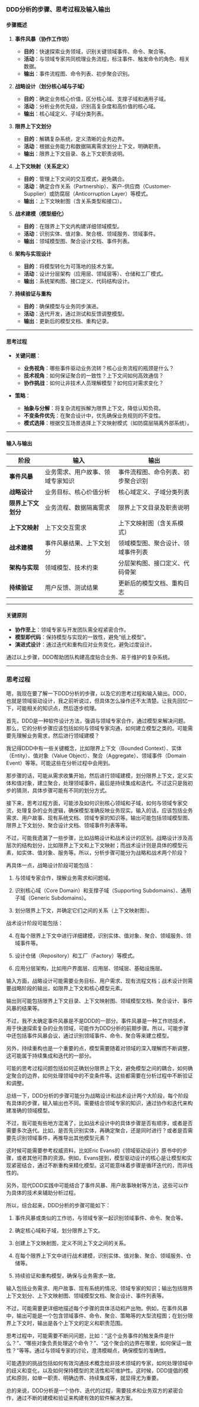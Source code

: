 ### DDD分析的步骤、思考过程及输入输出

#### **步骤概述**
1. **事件风暴（协作工作坊）**
    - **目的**：快速探索业务领域，识别关键领域事件、命令、聚合等。
    - **活动**：与领域专家共同梳理业务流程，标注事件、触发命令的角色、相关数据。
    - **输出**：事件流程图、命令列表、初步聚合识别。

2. **战略设计（划分核心域与子域）**
    - **目的**：确定业务核心价值，区分核心域、支撑子域和通用子域。
    - **活动**：分析业务优先级，识别高复杂度和高价值的核心域。
    - **输出**：核心域定义、子域分类列表。

3. **限界上下文划分**
    - **目的**：解耦复杂系统，定义清晰的业务边界。
    - **活动**：根据业务能力和数据隔离需求划分上下文，明确职责。
    - **输出**：限界上下文目录、各上下文职责说明。

4. **上下文映射（关系定义）**
    - **目的**：管理上下文间的交互模式，避免耦合。
    - **活动**：确定合作关系（Partnership）、客户-供应商（Customer-Supplier）或防腐层（Anticorruption Layer）等模式。
    - **输出**：上下文映射图（含关系类型和接口）。

5. **战术建模（模型细化）**
    - **目的**：在限界上下文内构建详细领域模型。
    - **活动**：识别实体、值对象、聚合根、领域服务、领域事件。
    - **输出**：领域模型图、聚合设计文档、事件列表。

6. **架构与实现设计**
    - **目的**：将模型转化为可落地的技术方案。
    - **活动**：设计分层架构（应用层、领域层等）、仓储和工厂模式。
    - **输出**：系统架构图、接口定义、代码结构设计。

7. **持续验证与重构**
    - **目的**：确保模型与业务同步演进。
    - **活动**：迭代开发，通过测试和反馈调整模型。
    - **输出**：更新后的模型文档、重构记录。

---

#### **思考过程**
- **关键问题**：
    - **业务视角**：哪些事件驱动业务流转？核心业务流程的瓶颈是什么？
    - **技术视角**：如何保证聚合的一致性？上下文间如何高效通信？
    - **协作挑战**：如何让非技术人员理解模型？如何应对需求变化？

- **策略**：
    - **抽象与分解**：将复杂流程拆解为限界上下文，降低认知负荷。
    - **不变条件优先**：在聚合设计中，优先确保业务规则的不变性。
    - **模式选择**：根据交互场景选择上下文映射模式（如防腐层隔离外部系统）。

---

#### **输入与输出**
| **阶段**               | **输入**                          | **输出**                              |
|-------------------------|-----------------------------------|---------------------------------------|
| **事件风暴**           | 业务需求、用户故事、领域专家知识 | 事件流程图、命令列表、初步聚合识别    |
| **战略设计**           | 业务目标、核心价值分析           | 核心域定义、子域分类列表              |
| **限界上下文划分**     | 业务流程、数据隔离需求           | 限界上下文目录及职责说明              |
| **上下文映射**         | 上下文交互需求                   | 上下文映射图（含关系模式）            |
| **战术建模**           | 事件风暴结果、上下文划分         | 领域模型图、聚合设计、领域事件列表    |
| **架构与实现**         | 领域模型、技术约束               | 分层架构图、接口定义、代码骨架        |
| **持续验证**           | 用户反馈、测试结果               | 更新后的模型文档、重构日志            |

---

#### **关键原则**
- **协作至上**：领域专家与开发团队需全程紧密合作。
- **模型即代码**：保持模型与实现的一致性，避免“纸上模型”。
- **演进式设计**：通过迭代和重构应对业务变化，避免过度设计。

通过以上步骤，DDD帮助团队构建高度贴合业务、易于维护的复杂系统。

---
### 思考过程

嗯，我现在要了解一下DDD分析的步骤，以及它的思考过程和输入输出。DDD，也就是领域驱动设计，我之前听说过，但具体怎么操作还不太清楚。让我先回忆一下，可能相关的知识点，然后逐步梳理。

首先，DDD是一种软件设计方法，强调与领域专家合作，通过模型来解决问题。那么，它的分析步骤应该包括如何与领域专家沟通，如何建立模型之类的。可能需要先理解业务需求，然后进行领域建模？

我记得DDD中有一些关键概念，比如限界上下文（Bounded Context）、实体（Entity）、值对象（Value Object）、聚合（Aggregate）、领域事件（Domain Event）等等。可能这些在分析过程中会用到。

那步骤的话，可能从需求收集开始，然后进行领域建模，划分限界上下文，定义实体和值对象，建立聚合，处理领域事件，最后是持续集成和迭代。不过这只是我初步的猜测，具体步骤可能有不同的划分方式。

接下来，思考过程方面，可能涉及如何识别核心领域和子域，如何与领域专家交流，处理复杂的业务逻辑，确保模型准确反映业务现实。输入的话，应该包括业务需求、用户故事、现有系统文档、领域专家的知识等。输出可能包括领域模型图、限界上下文划分、聚合设计文档、领域事件列表等等。

不过，可能我遗漏了一些步骤，比如战略设计和战术设计的区别。战略设计涉及高层次的结构划分，比如限界上下文和上下文映射；而战术设计则是具体的模型元素，如实体、值对象、服务等。所以，分析步骤可能分为战略和战术两个阶段？

再具体一点，战略设计阶段可能包括：

1. 与领域专家合作，理解业务需求和问题域。

2. 识别核心域（Core Domain）和支撑子域（Supporting Subdomains）、通用子域（Generic Subdomains）。

3. 划分限界上下文，并确定它们之间的关系（上下文映射图）。

战术设计阶段可能包括：

4. 在每个限界上下文中进行详细建模，识别实体、值对象、聚合、领域服务、领域事件等。

5. 设计仓储（Repository）和工厂（Factory）等模式。

6. 应用分层架构，比如用户界面层、应用层、领域层、基础设施层。

输入方面，战略设计可能需要业务目标、用户需求、现有流程文档；战术设计则需要战略阶段的输出，如限界上下文和核心模型元素。

输出则可能包括限界上下文目录、上下文映射图、领域模型文档、聚合设计、事件风暴的结果等。

不过，我不太确定事件风暴是不是DDD的一部分。事件风暴是一种工作坊技术，用于快速探索复杂的业务领域，可能作为DDD分析的前期步骤。所以，可能步骤中还包括事件风暴会议，通过识别领域事件、命令、聚合等来建立模型。

另外，持续重构也是一个重要的点，模型需要随着对领域的深入理解而不断调整，这可能属于持续集成和迭代的一部分。

可能的思考过程问题包括如何正确划分限界上下文，避免模型之间的耦合，如何确定聚合的边界，如何处理领域中的不变条件等。这些都需要在分析过程中不断验证和调整。

总结一下，DDD分析的步骤可能分为战略设计和战术设计两个大阶段，每个阶段有具体的步骤，输入输出也不同。需要结合领域专家的知识，通过协作和迭代来构建准确的领域模型。

不过，我可能有些地方混淆了，比如战术设计中的具体步骤是否有顺序，或者是否需要多次迭代。比如，是否先识别实体，再确定聚合，还是同时进行？或者是否需要先识别领域事件，再推导出其他模型元素？

这时候可能需要参考权威资料，比如Eric Evans的《领域驱动设计》原书中的步骤，或者其他可靠的资源。例如，Evans提到，模型驱动设计的核心是让模型和实现紧密结合，通过不断重构来精化模型。这可能意味着步骤是循环迭代的，而非线性的。

另外，现代DDD实践中可能结合了事件风暴、用户故事映射等方法，这些可以作为具体的技术来辅助分析过程。

所以，综合起来，DDD分析的步骤可能如下：

1. 事件风暴或类似的工作坊，与领域专家一起识别领域事件、命令、聚合等。

2. 确定核心域和子域，划分限界上下文。

3. 创建上下文映射图，定义不同上下文之间的关系。

4. 在每个限界上下文中进行战术建模，识别实体、值对象、聚合、领域服务、仓储等。

5. 持续验证和重构模型，确保与业务需求一致。

输入包括业务需求、用户故事、现有系统的情况、领域专家的知识；输出包括限界上下文划分、上下文映射图、领域模型文档、聚合设计、事件列表等。

不过，可能需要更详细地描述每个步骤的具体活动和产出物。例如，在事件风暴中，输出可能是一个包含领域事件、命令、聚合、策略等的大型流程图；在划分限界上下文时，输出是各个上下文的定义和职责范围。

思考过程中，可能需要不断问问题，比如：“这个业务事件的触发条件是什么？”、“哪些对象负责处理这个命令？”、“这个聚合的边界在哪里，如何保证一致性？”等等。通过与领域专家的讨论，澄清模糊点，确保模型的准确性。

可能遇到的挑战包括如何有效沟通技术概念给非技术领域的专家，如何处理领域中的歧义和变化，以及如何保持模型的灵活性和可维护性。这时候，DDD提倡的模式和原则，如单一职责、明确边界、持续集成等，就显得尤为重要。

总的来说，DDD分析是一个协作、迭代的过程，需要技术和业务双方的紧密合作，通过不断的建模和验证来构建有效的软件解决方案。